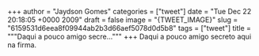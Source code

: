 
+++
author = "Jaydson Gomes"
categories = ["tweet"]
date = "Tue Dec 22 20:18:05 +0000 2009"
draft = false
image = "{TWEET_IMAGE}"
slug = "6159531d6eea8f09944ab2b3d66aef5078d0d5b8"
tags = ["tweet"]
title = """Daqui a pouco amigo secre..."""
+++
Daqui a pouco amigo secreto aqui na firma.
